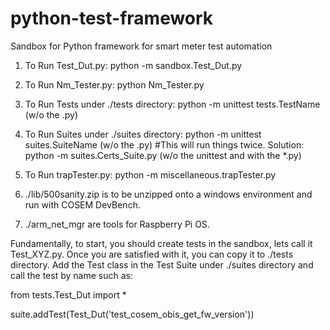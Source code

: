 # python-test-framework
Sandbox for Python framework for smart meter test automation


1. To Run Test_Dut.py:
  python -m sandbox.Test_Dut.py  
  
  
2. To Run Nm_Tester.py:
  python Nm_Tester.py
  
3. To Run Tests under ./tests directory:
  python -m unittest tests.TestName (w/o the .py)
  
4. To Run Suites under ./suites directory:
  python -m unittest suites.SuiteName (w/o the .py)  #This will run things twice.
  Solution: python -m suites.Certs_Suite.py   (w/o the unittest and with the *.py)
  
5. To Run trapTester.py:
  python -m miscellaneous.trapTester.py
  
  
6.  ./lib/500sanity.zip is to be unzipped onto a windows environment and run with COSEM DevBench.
7.  ./arm_net_mgr are tools for Raspberry Pi OS.
 
 
Fundamentally,  to start, you should create tests in the sandbox, lets call it Test_XYZ.py.
Once you are satisfied with it, you can copy it to ./tests directory.
Add the Test class in the Test Suite under ./suites directory and call the test by name such as:

from tests.Test_Dut import *

 
suite.addTest(Test_Dut('test_cosem_obis_get_fw_version')) 
 
